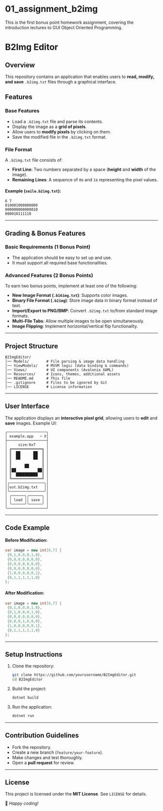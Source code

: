 # 01_assignment_b2img
This is the first bonus point homework assignment, covering the introduction lectures to GUI Object Oriented Programming.

# **B2Img Editor**

## **Overview**
This repository contains an application that enables users to **read, modify, and save** `.b2img.txt` files through a graphical interface.

## **Features**
### **Base Features**
- Load a `.b2img.txt` file and parse its contents.
- Display the image as a **grid of pixels**.
- Allow users to **modify pixels** by clicking on them.
- Save the modified file in the `.b2img.txt` format.

### **File Format**
A `.b2img.txt` file consists of:
- **First Line**: Two numbers separated by a space (**height** and **width** of the image).
- **Remaining Lines**: A sequence of `0`s and `1`s representing the pixel values.

#### **Example (`smile.b2img.txt`)**:
```
6 7            
010001000000000
000000000000010
000010111110   
```

---

## **Grading & Bonus Features**
### **Basic Requirements (1 Bonus Point)**
- The application should be easy to set up and use.
- It must support all required base functionalities.

### **Advanced Features (2 Bonus Points)**
To earn two bonus points, implement at least one of the following:
- **New Image Format (`.b16img.txt`)**: Supports color images.
- **Binary File Format (`.b2img`)**: Store image data in binary format instead of text.
- **Import/Export to PNG/BMP**: Convert `.b2img.txt` to/from standard image formats.
- **Multi-File Tabs**: Allow multiple images to be open simultaneously.
- **Image Flipping**: Implement horizontal/vertical flip functionality.

---

## **Project Structure**
```
B2ImgEditor/
│── Models/        # File parsing & image data handling
│── ViewModels/    # MVVM logic (data binding & commands)
│── Views/         # UI components (Avalonia XAML)
│── Resources/     # Icons, themes, additional assets
│── README.md      # This file
│── .gitignore     # Files to be ignored by Git
│── LICENSE        # License information
```

---

## **User Interface**
The application displays an **interactive pixel grid**, allowing users to **edit** and **save** images. Example UI:
```
╭──────────────────╮
│ example.app   ─ X│
├──────────────────┤
│     size:6x7     │
│ ╔══════════════╗ │
│ ║  ██      ██  ║ │
│ ║  ██      ██  ║ │
│ ║              ║ │
│ ║      ██      ║ │
│ ║██          ██║ │
│ ║  ██████████  ║ │
│ ╚══════════════╝ │
│╭────────────────╮│
││out.b2img.txt   ││
│╰────────────────╯│
│ ╭──────╮╭──────╮ │
│ │ load ││ save │ │
│ ╰──────╯╰──────╯ │
╰──────────────────╯
```

---

## **Code Example**

#### **Before Modification**:
```csharp
var image = new int[6,7] {
 {0,1,0,0,0,1,0},
 {0,0,0,0,0,0,0},
 {0,0,0,0,0,0,0},
 {0,0,0,0,0,0,0},
 {1,0,0,0,0,0,1},
 {0,1,1,1,1,1,0}
};
```

#### **After Modification**:
```csharp
var image = new int[6,7] {
 {0,1,0,0,0,1,0},
 {0,1,0,0,0,1,0},
 {0,0,0,0,0,0,0},
 {0,0,0,1,0,0,0},
 {1,0,0,0,0,0,1},
 {0,1,1,1,1,1,0}
};
```

---

## **Setup Instructions**
1. Clone the repository:
   ```sh
   git clone https://github.com/yourusername/B2ImgEditor.git
   cd B2ImgEditor
   ```
2. Build the project:
   ```sh
   dotnet build
   ```
3. Run the application:
   ```sh
   dotnet run
   ```

---

## **Contribution Guidelines**
- Fork the repository.
- Create a new branch (`feature/your-feature`).
- Make changes and test thoroughly.
- Open a **pull request** for review.

---

## **License**
This project is licensed under the **MIT License**. See `LICENSE` for details.

🚀 *Happy coding!*


